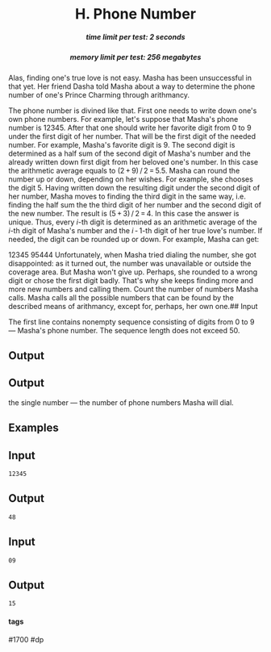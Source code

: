 <h1 style='text-align: center;'> H. Phone Number</h1>

<h5 style='text-align: center;'>time limit per test: 2 seconds</h5>
<h5 style='text-align: center;'>memory limit per test: 256 megabytes</h5>

Alas, finding one's true love is not easy. Masha has been unsuccessful in that yet. Her friend Dasha told Masha about a way to determine the phone number of one's Prince Charming through arithmancy. 

The phone number is divined like that. First one needs to write down one's own phone numbers. For example, let's suppose that Masha's phone number is 12345. After that one should write her favorite digit from 0 to 9 under the first digit of her number. That will be the first digit of the needed number. For example, Masha's favorite digit is 9. The second digit is determined as a half sum of the second digit of Masha's number and the already written down first digit from her beloved one's number. In this case the arithmetic average equals to (2 + 9) / 2 = 5.5. Masha can round the number up or down, depending on her wishes. For example, she chooses the digit 5. Having written down the resulting digit under the second digit of her number, Masha moves to finding the third digit in the same way, i.e. finding the half sum the the third digit of her number and the second digit of the new number. The result is (5 + 3) / 2 = 4. In this case the answer is unique. Thus, every *i*-th digit is determined as an arithmetic average of the *i*-th digit of Masha's number and the *i* - 1-th digit of her true love's number. If needed, the digit can be rounded up or down. For example, Masha can get: 

12345 95444 Unfortunately, when Masha tried dialing the number, she got disappointed: as it turned out, the number was unavailable or outside the coverage area. But Masha won't give up. Perhaps, she rounded to a wrong digit or chose the first digit badly. That's why she keeps finding more and more new numbers and calling them. Count the number of numbers Masha calls. Masha calls all the possible numbers that can be found by the described means of arithmancy, except for, perhaps, her own one.## Input

The first line contains nonempty sequence consisting of digits from 0 to 9 — Masha's phone number. The sequence length does not exceed 50.

## Output

## Output

 the single number — the number of phone numbers Masha will dial.

## Examples

## Input


```
12345  

```
## Output


```
48  

```
## Input


```
09  

```
## Output


```
15  

```


#### tags 

#1700 #dp 